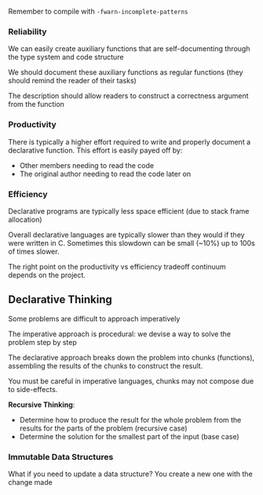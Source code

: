

Remember to compile with `-fwarn-incomplete-patterns`


### Reliability
We can easily create auxiliary functions that are self-documenting through the type system and code structure

We should document these auxiliary functions as regular functions (they should remind the reader of their tasks)

The description should allow readers to construct a correctness argument from the function


### Productivity
There is typically a higher effort required to write and properly document a declarative function. This effort is easily payed off by:
- Other members needing to read the code
- The original author needing to read the code later on


### Efficiency
Declarative programs are typically less space efficient (due to stack frame allocation)

Overall declarative languages are typically slower than they would if they were written in C. Sometimes this slowdown can be small (~10%) up to 100s of times slower.

The right point on the productivity vs efficiency tradeoff continuum depends on the project.


## Declarative Thinking

Some problems are difficult to approach imperatively

The imperative approach is procedural: we devise a way to solve the problem step by step


The declarative approach breaks down the problem into chunks (functions), assembling the results of the chunks to construct the result.

You must be careful in imperative languages, chunks may not compose due to side-effects.


**Recursive Thinking**:
- Determine how to produce the result for the whole problem from the results for the parts of the problem (recursive case)
- Determine the solution for the smallest part of the input (base case)


### Immutable Data Structures

What if you need to update a data structure?
	You create a new one with the change made







